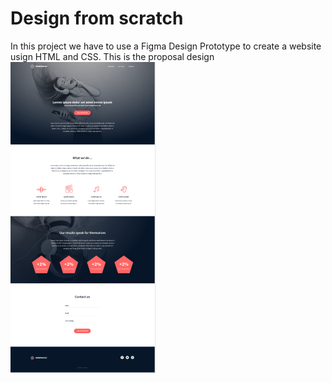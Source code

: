 # Design from scratch
In this project we have to use a Figma Design Prototype to create a website usign HTML and CSS.
This is the proposal design
![Design](https://github.com/ANDRESOTELO/holberton-headphones/blob/main/static/images/web_page.PNG?raw=true "Design")

